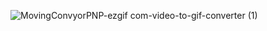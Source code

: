 

![MovingConvyorPNP-ezgif com-video-to-gif-converter (1)](https://github.com/user-attachments/assets/fa54bd8f-8f6e-45bf-8ec5-00cc960cf0f1)
